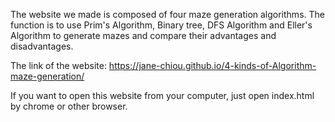 The website we made is composed of four maze generation algorithms. The function is to use Prim's Algorithm, Binary tree, DFS Algorithm and Eller's Algorithm to generate mazes and compare their advantages and disadvantages.

The link of the website: https://jane-chiou.github.io/4-kinds-of-Algorithm-maze-generation/

If you want to open this website from your computer, just open index.html by chrome or other browser.